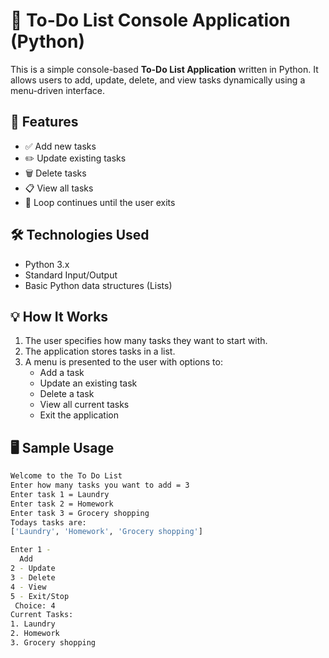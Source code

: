 # 📝 To-Do List Console Application (Python)

This is a simple console-based **To-Do List Application** written in Python. It allows users to add, update, delete, and view tasks dynamically using a menu-driven interface.

## 🚀 Features

- ✅ Add new tasks
- ✏️ Update existing tasks
- 🗑️ Delete tasks
- 📋 View all tasks
- 🔁 Loop continues until the user exits

## 🛠️ Technologies Used

- Python 3.x
- Standard Input/Output
- Basic Python data structures (Lists)

## 💡 How It Works

1. The user specifies how many tasks they want to start with.
2. The application stores tasks in a list.
3. A menu is presented to the user with options to:
   - Add a task
   - Update an existing task
   - Delete a task
   - View all current tasks
   - Exit the application

## 🖥️ Sample Usage

```bash
Welcome to the To Do List
Enter how many tasks you want to add = 3
Enter task 1 = Laundry
Enter task 2 = Homework
Enter task 3 = Grocery shopping
Todays tasks are:
['Laundry', 'Homework', 'Grocery shopping']

Enter 1 -
  Add
2 - Update
3 - Delete
4 - View
5 - Exit/Stop
 Choice: 4
Current Tasks:
1. Laundry
2. Homework
3. Grocery shopping
